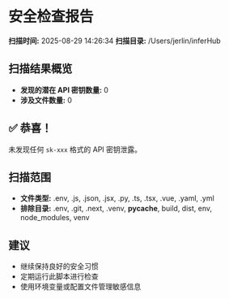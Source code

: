# 安全检查报告

**扫描时间:** 2025-08-29 14:26:34
**扫描目录:** /Users/jerlin/inferHub

## 扫描结果概览

- **发现的潜在 API 密钥数量:** 0
- **涉及文件数量:** 0

## ✅ 恭喜！

未发现任何 `sk-xxx` 格式的 API 密钥泄露。

## 扫描范围

- **文件类型:** .env, .js, .json, .jsx, .py, .ts, .tsx, .vue, .yaml, .yml
- **排除目录:** .env, .git, .next, .venv, __pycache__, build, dist, env, node_modules, venv

## 建议

- 继续保持良好的安全习惯
- 定期运行此脚本进行检查
- 使用环境变量或配置文件管理敏感信息